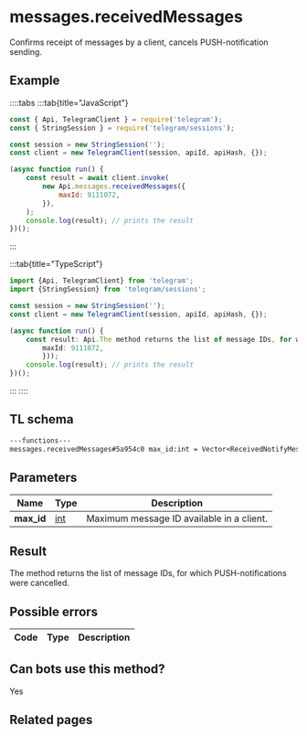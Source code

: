 # messages.receivedMessages

Confirms receipt of messages by a client, cancels PUSH-notification sending.

## Example

::::tabs
:::tab{title="JavaScript"}

```js
const { Api, TelegramClient } = require('telegram');
const { StringSession } = require('telegram/sessions');

const session = new StringSession('');
const client = new TelegramClient(session, apiId, apiHash, {});

(async function run() {
    const result = await client.invoke(
        new Api.messages.receivedMessages({
            maxId: 9111072,
        }),
    );
    console.log(result); // prints the result
})();
```

:::

:::tab{title="TypeScript"}

```ts
import {Api, TelegramClient} from 'telegram';
import {StringSession} from 'telegram/sessions';

const session = new StringSession('');
const client = new TelegramClient(session, apiId, apiHash, {});

(async function run() {
    const result: Api.The method returns the list of message IDs, for which PUSH-notifications were cancelled. = await client.invoke(new Api.messages.receivedMessages({
		maxId: 9111072,
		}));
    console.log(result); // prints the result
})();

```

:::
::::

## TL schema

```txt
---functions---
messages.receivedMessages#5a954c0 max_id:int = Vector<ReceivedNotifyMessage>;
```

## Parameters

|    Name    | Type                                      | Description                               |
| :--------: | ----------------------------------------- | ----------------------------------------- |
| **max_id** | [int](https://core.telegram.org/type/int) | Maximum message ID available in a client. |

## Result

The method returns the list of message IDs, for which PUSH-notifications were cancelled.

## Possible errors

| Code | Type | Description |
| :--: | ---- | ----------- |

## Can bots use this method?

Yes

## Related pages

